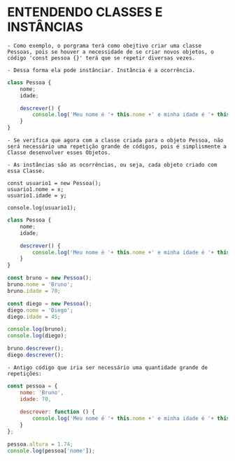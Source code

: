 # ENTENDENDO CLASSES E INSTÂNCIAS

    - Como exemplo, o porgrama terá como obejtivo criar uma classe Pessoas, pois se houver a necessidade de se criar novos objetos, o código 'const pessoa {}' terá que se repetir diversas vezes. 

    - Dessa forma ela pode instânciar. Instância é a ocorrência.

~~~JavaScript
class Pessoa {
    nome;
    idade;

    descrever() {
        console.log('Meu nome é '+ this.nome +' e minha idade é '+ this.idade);
    }
}
~~~

<!-- # COMO INSTANCIAR UMA NOVA PESSOA? -->

    - Se verifica que agora com a classe criada para o objeto Pessoa, não será necessário uma repetição grande de códigos, pois é simplismente a Classe desenvolver esses Objetos.

    - As instâncias são as ocorrências, ou seja, cada objeto criado com essa Classe.

    const usuario1 = new Pessoa();
    usuario1.nome = x;
    usuario1.idade = y;

    console.log(usuario1);


~~~JavaScript
class Pessoa {
    nome;
    idade;

    descrever() {
        console.log('Meu nome é '+ this.nome +' e minha idade é '+ this.idade);
    }
}

const bruno = new Pessoa();
bruno.nome = 'Bruno';
bruno.idade = 70;

const diego = new Pessoa();
diego.nome = 'Diego';
diego.idade = 45;

console.log(bruno);
console.log(diego);

bruno.descrever();
diego.descrever();

~~~

    - Antigo código que iria ser necessário uma quantidade grande de repetições:

~~~JavaScript
const pessoa = {
    nome: 'Bruno',
    idade: 70,
    
    descrever: function () {
        console.log('Meu nome é '+ this.nome +' e minha idade é '+ this.idade);
    }
};

pessoa.altura = 1.74;
console.log(pessoa['nome']);
~~~